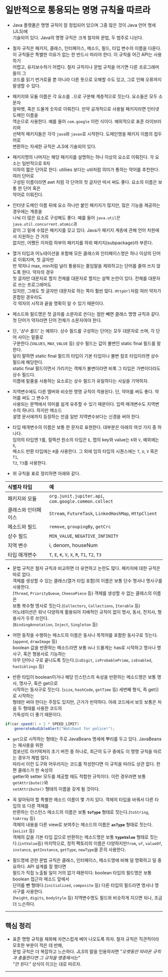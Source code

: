 # 일반적으로 통용되는 명명 규칙을 따르라

- Java 플랫폼은 명명 규칙이 잘 정립되어 있으며 그중 많은 것이 Java 언어 명세(JLS)에  
  기술되어 있다. Java의 명명 규칙은 크게 철자와 문법, 두 범주로 나뉜다.

- 철자 규칙은 패키지, 클래스, 인터페이스, 메소드, 필드, 타입 변수의 이름을 다룬다.  
  이 규칙들은 특별한 이유가 없는 한 반드시 따라야 한다. 이 규칙을 어긴 API는 사용하기  
  어렵고, 유지보수하기 어렵다. 철자 규칙이나 문법 규칙을 어기면 다른 프로그래머들이 그  
  코드를 읽기 번거로울 뿐 아니라 다른 뜻으로 오해할 수도 있고, 그로 인해 오류까지  
  발생할 수 있다.

- 패키지와 모듈 이름은 각 요소를 `.`으로 구분해 계층적으로 짓는다. 요소들은 모두 소문자  
  알파벳, 혹은 드물게 숫자로 이뤄진다. 만약 공개적으로 사용될 패키지라면 인터넷 도메인 이름을  
  역순으로 사용한다. 예를 들어 `com.google` 이런 식이다. 예외적으로 표준 라이브러리와  
  선택적 패키지들은 각각 `java`와 `javax`로 시작한다. 도메인명을 패키지 이름의 접두어로  
  변환하는 자세한 규칙은 JLS에 기술되어 있다.

- 패키지명의 나머지는 해당 패키지를 설명하는 하나 이상의 요소로 이뤄진다. 각 요소는 일반적으로 8자  
  이하의 짧은 단어로 한다. utiliies 보다는 util처럼 의미가 통하는 약어를 추천한다. 여러 단어로  
  구성된 이름이라면 awt 처럼 각 단어의 첫 글자만 따서 써도 좋다. 요소의 이름은 보통 한 단어 혹은  
  약어로 이뤄진다.

- 인터넷 도메인 이름 뒤에 요소 하나만 붙인 패키지가 많지만, 많은 기능을 제공하는 경우에는 계층을  
  나눠 더 많은 요소로 구성해도 좋다. 예를 들어 `java.util`은 `java.util.concurrent.atomic`과  
  같이 그 밑에 수많은 패키지를 갖고 있다. Java가 패키지 계층에 관해 언어 차원에서 지원하는 건 거의  
  없지만, 어쨌든 이처럼 하부의 패키지를 하위 패키지(subpackage)라 부른다.

- 열거 타입과 어노테이션을 포함해 모든 클래스와 인터페이스명은 하나 이상의 단어로 이뤄지며, 첫 글자만  
  딴 약자나 max, min처럼 널리 통용되는 줄임말을 제외하고는 단어를 줄여 쓰지 않도록 한다. 약자의 경우  
  첫 글자만 대문자로 할지 전체를 대문자로 할지는 살짝 논란이 있다. 전체를 대문자로 쓰는 프로그래머도  
  있지만, 그래도 첫 글자만 대문자로 하는 쪽이 훨씬 많다. `HttpUrl`처럼 여러 약자가 혼합된 경우라도  
  각 약자의 시작과 끝을 명확히 알 수 있기 때문이다.

- 메소드와 필드명은 첫 글자를 소문자로 쓴다는 점만 빼면 클래스 명명 규칙과 같다.  
  첫 단어가 약자라면 단어 전체가 소문자여야 한다.

- 단, _'상수 필드'_ 는 예외다. 상수 필드를 구성하는 단어는 모두 대문자로 쓰며, 각 단어 사이는 밑줄로  
  구분한다.(`VALUES`, `MAX_VALUE` 등) 상수 필드는 값이 불변인 static final 필드를 말한다.  
  달리 말하면 static final 필드의 타입이 기본 타입이나 불변 참조 타입이라면 상수 필드에 해당한다.  
  static final 필드이면서 가리키는 객체가 불변이라면 비록 그 타입은 가변이더라도 상수 필드다.  
  이름에 밑줄을 사용하는 요소로는 상수 필드가 유일하다는 사실을 기억하자.

- 지역변수에도 다른 멤버와 비슷한 명명 규칙이 적용된다. 단, 약어를 써도 좋다. 약어를 써도 그 변수가  
  사용되는 문맥에서 의미를 쉽게 유추할 수 있기 때문이다. 입력 매개변수도 지역변수의 하나다. 하지만 메소드  
  설명 문서에까지 등장하는 만큼 일반 지역변수보다는 신경을 써야 한다.

- 타입 매개변수의 이름은 보통 한 문자로 표현한다. 대부분은 아래의 여섯 가지 중 하나다.  
  임의의 타입엔 `T`를, 컬렉션 원소의 타입은 `E`, 맵의 key와 value는 `K`와 `V`, 예외에는 `X`,  
  메소드 반환 타입에는 `R`을 사용한다. 그 외에 임의 타입의 시퀀스에는 `T`, `U`, `V` 혹은 `T1`,  
  `T2`, `T3`를 사용한다.

- 위 규칙을 표로 정리하면 아래와 같다.

| 식별자 타입         | 예                                                    |
| :------------------ | :---------------------------------------------------- |
| 패키지와 모듈       | `org.junit.jupiter.api`, `com.google.common.collect`  |
| 클래스와 인터페이스 | `Stream`, `FutureTask`, `LinkedHashMap`, `HttpClient` |
| 메소드와 필드       | `remove`, `groupingBy`, `getCrc`                      |
| 상수 필드           | `MIN_VALUE`, `NEGATIVE_INFINITY`                      |
| 지역 변수           | i, denom, houseNum                                    |
| 타입 매개변수       | `T`, `E`, `K`, `V`, `X`, `R`, `T1`, `T2`, `T3`        |

- 문법 규칙은 철자 규칙과 비교하면 더 유연하고 논란도 많다. 패키지에 대한 규칙은 따로 없다.  
  객체를 생성할 수 있는 클래스(열거 타입 포함)의 이름은 보통 단수 명사나 명사구를 사용한다.  
  (`Thread`, `PriorityQueue`, `CheesePiece` 등) 객체를 생성할 수 없는 클래스의 이름은  
  보통 복수형 명사로 짓는다.(`Collectors`, `Collections`, `Iterable` 등)  
  어노테이션은 워낙 다양하게 활용되어 지배적인 규칙이 없이 명사, 동사, 전치사, 형용사가 두루 쓰인다.  
  (`BindingAnnotation`, `Inject`, `Singleton` 등)

- 어떤 동작을 수행하는 메소드의 이름은 동사나 목적어를 포함한 동사구로 짓는다.(`append`, `drawImage` 등)  
  boolean 값을 반환하는 메소드라면 보통 is나 드물게는 has로 시작하고 명사나 명사구, 혹은 형용사로 기능하는  
  아무 단어나 구로 끝나도록 짓는다.(`isDigit`, `isProbablePrime`, `isEnabled`, `hasSiblings` 등)

- 반환 타입이 boolean이거나 해당 인스턴스의 속성을 반환하는 메소드명은 보통 명사, 명사구, 혹은 get으로  
  시작하는 동사구로 짓는다. (`size`, `hashCode`, `getTime` 등) 세번째 형식, 즉 get으로 시작하는  
  형태만 써야 한다는 주장도 있지만, 근거가 빈약하다. 아래 코드에서 보듯 보통은 처음 두 형태를 사용한 코드의  
  가독성이 더 좋기 때문이다.

```java
if(car.speed() > 2 * SPEED_LIMIT)
    generateAudibleAlert("Watchout for police!");
```

- `get`으로 시작하는 형태는 주로 JavaBeans 명세에 뿌리를 두고 있다. JavaBeans는 재사용을 위한  
  컴포넌트 아키텍쳐의 초기 버전 중 하나로, 최근의 도구 중에도 이 명명 규칙을 따르는 경우가 제법 많다.  
  따라서 이런 도구와 어우러지는 코드를 작성한다면 이 규칙을 따라도 상관 없다. 한편 클래스가 한 속성의  
  getter와 setter 모두를 제공할 때도 적합한 규칙이다. 이런 경우라면 보통 `getAttribute()`와  
  `setAttribute()` 형태의 이름을 갖게 될 것이다.

- 꼭 알아둬야 할 특별한 메소드 이름이 몇 가지 있다. 객체의 타입을 바꿔서 다른 타입의 또 다른 객체를  
  반환하는 인스턴스 메소드의 이름은 보통 **`toType`** 형태로 짓는다.(`toString`, `toArray` 등)  
  객체의 내용을 다른 view로 보여주는 메소드의 이름은 **`asType`** 형태로 짓는다.(`asList` 등)  
  객체의 값을 기본 타입 값으로 반환하는 메소드명은 보통 **`typeValue`** 형태로 짓는다.(`intValue`등) 마지막으로, 정적 팩토리의 이름은 다양하지만`from`, `of`, `valueOf`, `instance`, `getInstance`, `getType`, `newType`을 흔히 사용한다.

- 필드명에 관한 문법 규칙은 클래스, 인터페이스, 메소드명에 비해 덜 명확하고 덜 중요하다. API 설계를 잘 했다면  
  필드가 직접 노출될 일이 거의 없기 때문이다. boolean 타입의 필드명은 보통 boolean 접근자 메소드 앞에서  
  단어를 뺀 형태다.(`initialized`, `composite` 등) 다른 타입의 필드라면 명사나 명사구를 사용한다.  
  (`height`, `digits`, `bodyStyle` 등) 지역변수명도 필드와 비슷하게 지으면 되나, 조금 더 느슨하다.

<hr/>

## 핵심 정리

- 표준 명명 규칙을 체화해 자연스럽게 베어 나오도록 하자. 철자 규칙은 직관적이라 모호한 부분이 적은 데 반해,  
  문법 규칙은 더 복잡하고 느슨하다. JLS의 말을 인용하자면 _"오랫동안 따라온 규칙과 충돌한다면 그 규칙을 맹종해서는"_  
  _"안 된다."_ 상식이 이끄는 대로 따르자.

<hr/>
